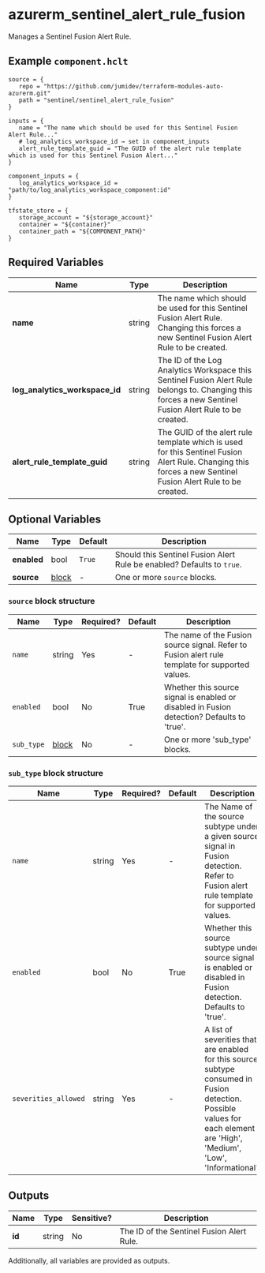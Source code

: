 # azurerm_sentinel_alert_rule_fusion

Manages a Sentinel Fusion Alert Rule.

## Example `component.hclt`

```hcl
source = {
   repo = "https://github.com/jumidev/terraform-modules-auto-azurerm.git"   
   path = "sentinel/sentinel_alert_rule_fusion"   
}

inputs = {
   name = "The name which should be used for this Sentinel Fusion Alert Rule..."   
   # log_analytics_workspace_id → set in component_inputs
   alert_rule_template_guid = "The GUID of the alert rule template which is used for this Sentinel Fusion Alert..."   
}

component_inputs = {
   log_analytics_workspace_id = "path/to/log_analytics_workspace_component:id"   
}

tfstate_store = {
   storage_account = "${storage_account}"   
   container = "${container}"   
   container_path = "${COMPONENT_PATH}"   
}

```

## Required Variables

| Name | Type |  Description |
| ---- | --------- |  ----------- |
| **name** | string |  The name which should be used for this Sentinel Fusion Alert Rule. Changing this forces a new Sentinel Fusion Alert Rule to be created. | 
| **log_analytics_workspace_id** | string |  The ID of the Log Analytics Workspace this Sentinel Fusion Alert Rule belongs to. Changing this forces a new Sentinel Fusion Alert Rule to be created. | 
| **alert_rule_template_guid** | string |  The GUID of the alert rule template which is used for this Sentinel Fusion Alert Rule. Changing this forces a new Sentinel Fusion Alert Rule to be created. | 

## Optional Variables

| Name | Type |  Default  |  Description |
| ---- | --------- |  ----------- | ----------- |
| **enabled** | bool |  `True`  |  Should this Sentinel Fusion Alert Rule be enabled? Defaults to `true`. | 
| **source** | [block](#source-block-structure) |  -  |  One or more `source` blocks. | 

### `source` block structure

| Name | Type | Required? | Default | Description |
| ---- | ---- | --------- | ------- | ----------- |
| `name` | string | Yes | - | The name of the Fusion source signal. Refer to Fusion alert rule template for supported values. |
| `enabled` | bool | No | True | Whether this source signal is enabled or disabled in Fusion detection? Defaults to 'true'. |
| `sub_type` | [block](#sub_type-block-structure) | No | - | One or more 'sub_type' blocks. |

### `sub_type` block structure

| Name | Type | Required? | Default | Description |
| ---- | ---- | --------- | ------- | ----------- |
| `name` | string | Yes | - | The Name of the source subtype under a given source signal in Fusion detection. Refer to Fusion alert rule template for supported values. |
| `enabled` | bool | No | True | Whether this source subtype under source signal is enabled or disabled in Fusion detection. Defaults to 'true'. |
| `severities_allowed` | string | Yes | - | A list of severities that are enabled for this source subtype consumed in Fusion detection. Possible values for each element are 'High', 'Medium', 'Low', 'Informational'. |



## Outputs

| Name | Type | Sensitive? | Description |
| ---- | ---- | --------- | --------- |
| **id** | string | No  | The ID of the Sentinel Fusion Alert Rule. | 

Additionally, all variables are provided as outputs.
